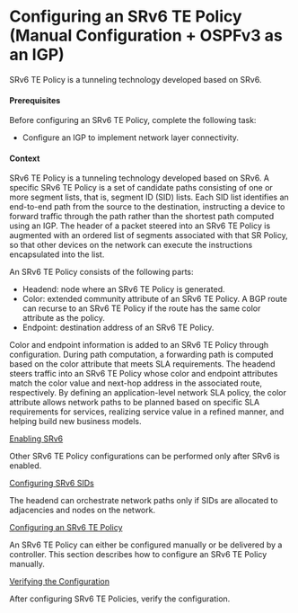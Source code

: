 Configuring an SRv6 TE Policy (Manual Configuration + OSPFv3 as an IGP)
=======================================================================

SRv6 TE Policy is a tunneling technology developed based on SRv6.

#### Prerequisites

Before configuring an SRv6 TE Policy, complete the following task:

* Configure an IGP to implement network layer connectivity.

#### Context

SRv6 TE Policy is a tunneling technology developed based on SRv6. A specific SRv6 TE Policy is a set of candidate paths consisting of one or more segment lists, that is, segment ID (SID) lists. Each SID list identifies an end-to-end path from the source to the destination, instructing a device to forward traffic through the path rather than the shortest path computed using an IGP. The header of a packet steered into an SRv6 TE Policy is augmented with an ordered list of segments associated with that SR Policy, so that other devices on the network can execute the instructions encapsulated into the list.

An SRv6 TE Policy consists of the following parts:

* Headend: node where an SRv6 TE Policy is generated.
* Color: extended community attribute of an SRv6 TE Policy. A BGP route can recurse to an SRv6 TE Policy if the route has the same color attribute as the policy.
* Endpoint: destination address of an SRv6 TE Policy.

Color and endpoint information is added to an SRv6 TE Policy through configuration. During path computation, a forwarding path is computed based on the color attribute that meets SLA requirements. The headend steers traffic into an SRv6 TE Policy whose color and endpoint attributes match the color value and next-hop address in the associated route, respectively. By defining an application-level network SLA policy, the color attribute allows network paths to be planned based on specific SLA requirements for services, realizing service value in a refined manner, and helping build new business models.


[Enabling SRv6](../../../../software/nev8r10_vrpv8r16/user/vrp/dc_vrp_srv6_cfg_all_0071b.html)

Other SRv6 TE Policy configurations can be performed only after SRv6 is enabled.

[Configuring SRv6 SIDs](../../../../software/nev8r10_vrpv8r16/user/vrp/dc_vrp_srv6_cfg_all_0201.html)

The headend can orchestrate network paths only if SIDs are allocated to adjacencies and nodes on the network.

[Configuring an SRv6 TE Policy](../../../../software/nev8r10_vrpv8r16/user/vrp/dc_vrp_srv6_cfg_all_0202.html)

An SRv6 TE Policy can either be configured manually or be delivered by a controller. This section describes how to configure an SRv6 TE Policy manually.

[Verifying the Configuration](../../../../software/nev8r10_vrpv8r16/user/vrp/dc_vrp_srv6_cfg_all_0115b.html)

After configuring SRv6 TE Policies, verify the configuration.